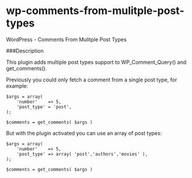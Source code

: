 wp-comments-from-mulitple-post-types
=================

WordPress - Comments From Mulitple Post Types

###Description

This plugin adds multiple post types support to WP_Comment_Query() and get_comments().

Previously you could only fetch a comment from a single post type, for example:

    $args = array(
        'number'    => 5,
        'post_type' = 'post',
    );

    $comments = get_comments( $args )

But with the plugin activated you can use an array of post types:

    $args = array(
        'number'    => 5,
        'post_type' => array( 'post','authors','movies' ),
    );

    $comments = get_comments( $args )

